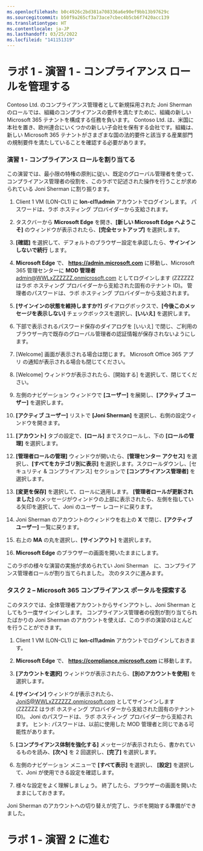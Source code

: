 ```yaml
---
ms.openlocfilehash: b0c4926c2bd381a708336a6e90ef9bb13b97629c
ms.sourcegitcommit: b50f9a265cf3a73ace7cbec4b5cb6f7420acc139
ms.translationtype: HT
ms.contentlocale: ja-JP
ms.lasthandoff: 03/25/2022
ms.locfileid: "141151319"
---
```

# <a name="lab-1---exercise-1---manage-compliance-roles"></a>ラボ 1 - 演習 1 - コンプライアンス ロールを管理する

Contoso Ltd. のコンプライアンス管理者として新規採用された Joni Sherman のロールでは、組織のコンプライアンスの要件を満たすために、組織の新しい Microsoft 365 テナントを構成する任務を負います。 Contoso Ltd. は、米国に本社を置き、欧州連合にいくつかの新しい子会社を保有する会社です。組織は、新しい Microsoft 365 テナントがさまざまな国の法的要件と該当する産業部門の規制要件を満たしていることを確認する必要があります。

### <a name="task-1--assign-compliance-roles"></a>演習 1 - コンプライアンス ロールを割り当てる

この演習では、最小限の特権の原則に従い、既定のグローバル管理者を使って、コンプライアンス管理者の役割を、このラボで記述された操作を行うことが求められている Joni Sherman に割り振ります。

1. Client 1 VM (LON-CL1) に **lon-cl1\admin** アカウントでログインします。  パスワードは、ラボ ホスティング プロバイダーから支給されます。

2. タスクバーから **Microsoft Edge** を開き、**[新しい Microsoft Edge へようこそ]** のウィンドウが表示されたら、**[完全セットアップ]** を選択します。

3. **[確認]** を選択して、デフォルトのブラウザー設定を承認したら、**サインインしないで続行** します。

4. **Microsoft Edge** で、 **https://admin.microsoft.com** に移動し、Microsoft 365 管理センターに **MOD 管理者** admin@WWLxZZZZZZ.onmicrosoft.com としてログインします (ZZZZZZ はラボ ホスティング プロバイダーから支給された固有のテナント ID)。  管理者のパスワードは、ラボ ホスティング プロバイダーから支給されます。

5. **[サインインの状態を維持しますか?]** ダイアログボックスで、**[今後このメッセージを表示しない]** チェックボックスを選択し、**[いいえ]** を選択します。

6. 下部で表示されるパスワード保存のダイアログを [いいえ] で閉じ、ご利用のブラウザー内で既存のグローバル管理者の認証情報が保存されないようにします。

7. [Welcome] 画面が表示される場合は閉じます。 Microsoft Office 365 アプリ の通知が表示される場合も閉じてください。

8. [Welcome] ウィンドウが表示されたら、[開始する] を選択して、閉じてください。

9. 左側のナビゲーション ウィンドウで **[ユーザー]** を展開し、**[アクティブ ユーザー]** を選択します。

10. **[アクティブ ユーザー]** リストで **[Joni Sherman]** を選択し、右側の設定ウィンドウを開きます。

11. **[アカウント]** タブの設定で、**[ロール]** までスクロールし、下の **[ロールの管理]** を選択します。

12. **[管理者ロールの管理]** ウィンドウが開いたら、**[管理センター アクセス]** を選択し、**[すべてをカテゴリ別に表示]** を選択します。スクロールダウンし、[セキュリティ & コンプライアンス] セクションで **[コンプライアンス管理者]** を選択します。

13. **[変更を保存]** を選択して、ロールに適用します。 **[管理者ロールが更新されました]** のメッセージがウィンドウの上部に表示されたら、左側を指している矢印を選択して、Joni のユーザー レコードに戻ります。

14. Joni Sherman のアカウントのウィンドウを右上の **X** で閉じ、**[アクティブ ユーザー]** 一覧に戻ります。

15. 右上の **MA** の丸を選択し、**[サインアウト]** を選択します。

16. **Microsoft Edge** のブラウザーの画面を開いたままにします。

このラボの様々な演習の実施が求められてい Joni Sherman　に、コンプライアンス管理者ロールが割り当てられました。 次のタスクに進みます。

### <a name="task-2--explore-the-microsoft-365-compliance-portal"></a>タスク 2 – Microsoft 365 コンプライアンス ポータルを探索する

このタスクでは、全体管理者アカウントからサインアウトし、Joni Sherman としてもう一度サインインします。 コンプライアンス管理者の役割が割り当てられたばかりの Joni Sherman のアカウントを使えば、このラボの演習のほとんどを行うことができます。

1. Client 1 VM (LON-CL1) に **lon-cl1\admin** アカウントでログインしておきます。 

2. **Microsoft Edge** で、 **https://compliance.microsoft.com** に移動します。

3. **[アカウントを選択]** ウィンドウが表示されたら、**[別のアカウントを使用]** を選択します。

4. **[サインイン]** ウィンドウが表示されたら、JoniS@WWLxZZZZZZ.onmicrosoft.com としてサインインします (ZZZZZZ はラボ ホスティング プロバイダーから支給された固有のテナント ID)。  Joni のパスワードは、ラボ ホスティング プロバイダーから支給されます。  ヒント: パスワードは、以前に使用した MOD 管理者と同じである可能性があります。

5. **[コンプライアンス体制を強化する]** メッセージが表示されたら、書かれているものを読み、**[次へ]** を 2 回選択し、**[完了]** を選択します。

6. 左側のナビゲーション メニューで **[すべて表示]** を選択し、 **[設定]** を選択して、Joni が使用できる設定を確認します。

7. 様々な設定をよく理解しましょう。 終了したら、ブラウザーの画面を開いたままにしておきます。

Joni Sherman のアカウントへの切り替えが完了し、ラボを開始する準備ができました。

# <a name="proceed-to-lab-1---exercise-2"></a>ラボ 1 - 演習 2 に進む
